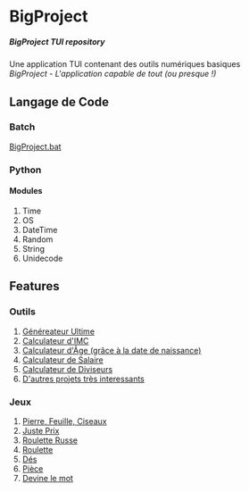 # BigProject
##### BigProject TUI repository
Une application TUI contenant des outils numériques basiques   
*BigProject - L'application capable de tout (ou presque !)*

## Langage de Code
### Batch
[BigProject.bat](https://github.com/yrsciv95/BigProject/blob/BigProject/bigproject.bat "Lien vers le fichier Batch de BigProject")
### Python
#### Modules
1. Time
2. OS
3. DateTime
4. Random
5. String 
6. Unidecode

## Features
### Outils
1. [Généreateur Ultime](https://github.com/yrsciv95/BigProject/blob/BigProject/source_code/ultimgenerator.py "Lien vers le fichier Python de Générateur Ultime")
2. [Calculateur d'IMC](https://github.com/yrsciv95/BigProject/blob/BigProject/source_code/calcimc.py "Lien vers le fichier Python de Calculateur d'IMC")
3. [Calculateur d'Âge (grâce à la date de naissance)](https://github.com/yrsciv95/BigProject/blob/BigProject/source_code/calcage.py "Lien vers le fichier Python de Calculateur d'Âge")
4. [Calculateur de Salaire](https://github.com/yrsciv95/BigProject/blob/BigProject/source_code/salary.py "Lien vers le fichier Python de Calculatrice de Salaire")
5. [Calculateur de Diviseurs](https://github.com/yrsciv95/BigProject/blob/BigProject/source_code/calcdiv.py "Lien vers le fichier Pyhton de Calculateur de Diviseurs")  
6. [D'autres projets très interessants](https://github.com/yrsciv95/BigProject/tree/BigProject/source_code) 

### Jeux
1. [Pierre, Feuille, Ciseaux](https://github.com/yrsciv95/BigProject/blob/BigProject/source_code/chifoumi.py "Lien vers le fichier Python de Chifoumi")
2. [Juste Prix](https://github.com/yrsciv95/BigProject/blob/BigProject/source_code/nbguess.py "Lien vers le fichier Python de Juste Prix")
3. [Roulette Russe](https://github.com/yrsciv95/BigProject/blob/BigProject/source_code/rouletteru.py "Lien vers le fichier Python de Roulette Russe")
4. [Roulette](https://github.com/yrsciv95/BigProject/blob/BigProject/source_code/roulettefr.py "Lien vers le fichier Python de Roulette")
5. [Dés](https://github.com/yrsciv95/BigProject/blob/BigProject/source_code/dice.py "Lien vers le fichier Python de Dés")
6. [Pièce](https://github.com/yrsciv95/BigProject/blob/BigProject/source_code/piece.py)
7. [Devine le mot](https://github.com/yrsciv95/BigProject/blob/BigProject/source_code/wordguess.py)
